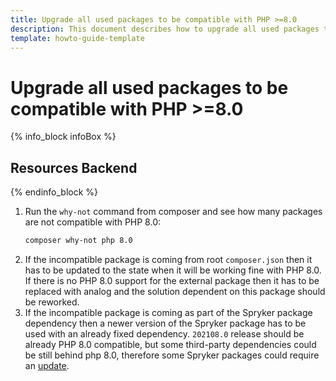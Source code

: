 ```yaml
---
title: Upgrade all used packages to be compatible with PHP >=8.0
description: This document describes how to upgrade all used packages to be compatible with PHP >=8.0.
template: howto-guide-template
---
```


# Upgrade all used packages to be compatible with PHP >=8.0

{% info_block infoBox %}

## Resources Backend

{% endinfo_block %}

1. Run the `why-not` command from composer and see how many packages are not compatible with PHP 8.0:
    ```bash
    composer why-not php 8.0
    ```
2. If the incompatible package is coming from root `composer.json` then it has to be updated to the state when it will be
   working fine with PHP 8.0. If there is no PHP 8.0 support for the external package then it has to be replaced with
   analog and the solution dependent on this package should be reworked.
3. If the incompatible package is coming as part of the Spryker package dependency then a newer version of the Spryker package
   has to be used with an already fixed dependency. `202108.0` release should be already PHP 8.0 compatible, but some
   third-party dependencies could be still behind php 8.0, therefore some Spryker packages could require an [update](/docs/scos/dev/migration-program/migration-to-paas/paas-migration-documents/upgrade-project-packages.html).
